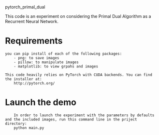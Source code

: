 pytorch_primal_dual

This code is an experiment on considering the Primal Dual Algorithm as a Recurrent Neural Network.

# Requirements
    you can pip install of each of the following packages:
        - png: to save images
        - pillow: to manipulate images
        - matplotlib: to view grpahs and images

    This code heavily relies on PyTorch with CUDA backends. You can find the installer at:
        http://pytorch.org/

# Launch the demo
        In order to launch the experiment with the parameters by defaults and the included images, run this command line in the priject directory:
        python main.py

